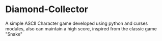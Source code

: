 # Diamond-Collector
A simple ASCII Character game developed using python and curses modules, also can maintain a high score, inspired from the classic game "Snake"
